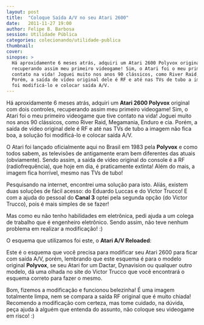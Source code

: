 ```yaml
---
layout: post
title:  "Coloque Saída A/V no seu Atari 2600"
date:   2011-11-27 19:00
author: Felipe B. Barbosa
session: Utilidade Pública
categories: colecionando/utilidade-publica
thumbnail:  
cover: 
sinopse: >
  Há aproxidamente 6 meses atrás, adquiri um Atari 2600 Polyvox original com dois controles,
  recuperando assim meu primeiro videogame! Sim, o Atari foi o meu primeiro videogame que tive
  contato na vida! Joguei muito nos anos 90 clássicos, como River Raid, Megamania, Enduro e cia.
  Porém, a saída de vídeo original dele é RF e até nas TVs de tubo a imagem não fica boa, a solução
  foi modificá-lo e colocar saída A/V.
---
```

Há aproxidamente 6 meses atrás, adquiri um **Atari 2600 Polyvox** original com dois controles,
recuperando assim meu primeiro videogame! Sim, o Atari foi o meu primeiro videogame que tive
contato na vida! Joguei muito nos anos 90 clássicos, como River Raid, Megamania, Enduro e cia.
Porém, a saída de vídeo original dele é RF e até nas TVs de tubo a imagem não fica boa, a solução
foi modificá-lo e colocar saída A/V.

O Atari foi lançado oficialmente aqui no Brasil em 1983 pela **Polyvox** e como todos sabem,
as televisões de antigamente eram bem diferentes das atuais (obviamente). Sendo assim, a saída
de vídeo original do console é a RF (radiofrequência), que hoje em dia, é praticamente extinta!
Além do mais, a imagem fica horrível, mesmo nas TVs de tubo!

Pesquisando na internet, encontrei uma solução para isto. Alíás, existem duas soluções de fácil
acesso: do Eduardo Luccas e do Victor Trucco! E com a ajuda do pessoal do **Canal 3** optei
pela segunda opção (do Victor Trucco), pois é mais simples de se fazer!

Mas como eu não tenho habilidades em eletrônica, pedi ajuda a um colega de trabalho que é engenheiro
eletrônico. Sendo assim, não teve nenhum problema em realizar a modificação! :)

O esquema que utilizamos foi este, o **Atari A/V Reloaded**:

Este é o esquema que você precisa para modificar seu Atari 2600 para ficar com saída A/V, porém,
lembrando que este esquema é para o modelo original **Polyvox**, se seu Atari for um Dactar,
Dynavision ou qualquer outro modelo, dá uma olhada no site do Victor Trucco que você encontrará
o esquema correto para fazer o mesmo.

Bom, fizemos a modificação e funcionou belezinha! É uma imagem totalmente limpa, nem se compara
a saída RF original que é muito chiada! Recomendo a modificação com certeza, mas tome cuidado,
na dúvida, peça ajuda à alguém que entenda do assunto, não coloque seu videogame em risco! :)
